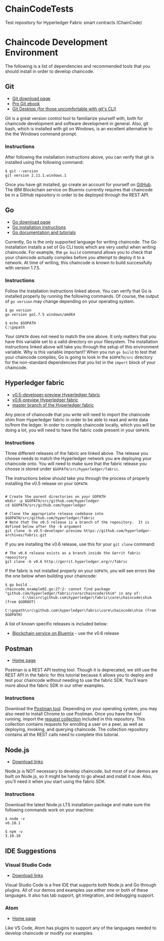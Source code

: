# ChainCodeTests
Test repository for Hyperledger Fabric smart contracts (ChainCode) 

# Chaincode Development Environment

The following is a list of dependencies and recommended tools that you should install in order to develop chaincode.

## Git

- [Git download page](https://git-scm.com/downloads)
- [Pro Git ebook](https://git-scm.com/book/en/v2)
- [Git Desktop (for those uncomfortable with git's CLI)](https://desktop.github.com/)

Git is a great version control tool to familiarize yourself with, both for chaincode development and software development in general. Also, git bash, which is installed with git on Windows, is an excellent alternative to the the Windows command prompt.

### Instructions

After following the installation instructions above, you can verify that git is installed using the following command:

```
$ git --version
git version 2.11.1.windows.1
```

Once you have git installed, go create an account for yourself on [GitHub](https://github.com/). The IBM Blockchain service on Bluemix currently requires that chaincode be in a GitHub repository in order to be deployed through the REST API.

## Go

- [Go download page](https://golang.org/dl)
- [Go installation instructions](https://golang.org/doc/install)
- [Go documentation and tutorials](https://golang.org/doc/)

Currently, Go is the only supported language for writing chaincode. The Go installation installs a set of Go CLI tools which are very useful when writing chaincode. For example, the `go build` command allows you to check that your chaincode actually compiles before you attempt to deploy it to a network. At time of writing, this chaincode is known to build successfully with version 1.7.5.

### Instructions

Follow the installation instructions linked above. You can verify that Go is installed properly by running the following commands. Of course, the output of `go version` may change depending on your operating system.

```
$ go version
go version go1.7.5 windows/amd64

$ echo $GOPATH
C:\gopath
```

Your `GOPATH` does not need to match the one above. It only matters that you have this variable set to a valid directory on your filesystem. The installation instructions linked above will take you through the setup of this environment variable. Why is this variable important? When you run `go build` to test that your chaincode compiles, Go is going to look in the `$GOPATH/src` directory for the non-standard dependencies that you list in the `import` block of your chaincode.

## Hyperledger fabric

- [v0.5-developer-preview Hyperledger fabric](https://github.com/hyperledger-archives/fabric/tree/v0.5-developer-preview)
- [v0.6-preview Hyperledger fabric](https://gerrit.hyperledger.org/r/gitweb?p=fabric.git;a=shortlog;h=refs/heads/v0.6)
- [master branch of the Hyperledger fabric](https://gerrit.hyperledger.org/r/gitweb?p=fabric.git;a=summary)

Any piece of chaincode that you write will need to import the chaincode shim from Hyperledger fabric in order to be able to read and write data to/from the ledger. In order to compile chaincode locally, which you will be doing a lot, you will need to have the fabric code present in your `GOPATH`.

### Instructions

Three different releases of the fabric are linked above. The release you choose needs to match the Hyperledger network you are deploying your chaincode onto. You will need to make sure that the fabric release you choose is stored under `$GOPATH/src/hyperledger/fabric`.

The instructions below should take you through the process of properly installing the v0.5 release on your `GOPATH`.

```

# Create the parent directories on your GOPATH
mkdir -p $GOPATH/src/github.com/hyperledger
cd $GOPATH/src/github.com/hyperledger

# Clone the appropriate release codebase into $GOPATH/src/github.com/hyperledger/fabric
# Note that the v0.5 release is a branch of the repository.  It is defined below after the -b argument
git clone -b v0.5-developer-preview https://github.com/hyperledger-archives/fabric.git
```

If you are installing the v0.6 release, use this for your `git clone` command:

```
# The v0.6 release exists as a branch inside the Gerrit fabric repository
git clone -b v0.6 http://gerrit.hyperledger.org/r/fabric
```

If the fabric is not installed properly on your `GOPATH`, you will see errors like the one below when building your chaincode:
```
$ go build .
chaincode_example02.go:27:2: cannot find package "github.com/hyperledger/fabric/core/chaincode/shim" in any of:
        C:\Go\src\github.com\hyperledger\fabric\core\chaincode\shim (from $GOROOT)
        C:\gopath\src\github.com\hyperledger\fabric\core\chaincode\shim (from $GOPATH)
```

A list of known specific releases is included below:

- [Blockchain service on Bluemix](https://new-console.ng.bluemix.net/catalog/services/blockchain/) - use the v0.6 release

## Postman

- [Home page](https://www.getpostman.com/)

Postman is a REST API testing tool. Though it is deprecated, we still use the REST API in the fabric for this tutorial because it allows you to deploy and test your chaincode without needing to use the fabric SDK. You'll learn more about the fabric SDK in our other examples.

### Instructions

Download the [Postman tool](https://www.getpostman.com/). Depending on your operating system, you may also need to install Chrome to use Postman. Once you have the tool running, import the [request collection](../LearnChaincodeREST.postman_collection.json) included in this repository. This collection contains requests for enrolling a user on a peer, as well as deploying, invoking, and querying chaincode. The collection repository contains all the REST calls need to complete this tutorial.

## Node.js

- [Download links](https://nodejs.org/en/download/)

Node.js is NOT necessary to develop chaincode, but most of our demos are built on Node.js, so it might be handy to go ahead and install it now. Also, you'll need it when you start using the fabric SDK.

### Instructions

Download the latest Node.js LTS installation package and make sure the following commands work on your machine:

```
$ node -v
v6.10.1

$ npm -v
3.10.10
```

## IDE Suggestions

### Visual Studio Code

- [Download links](https://code.visualstudio.com/#alt-downloads)

Visual Studio Code is a free IDE that supports both Node.js and Go through plugins. All of our demos and examples use either one or both of these languages. It also has tab support, git integration, and debugging support.

### Atom

- [Home page](https://atom.io/)

Like VS Code, Atom has plugins to support any of the languages needed to develop chaincode or modify our examples.
